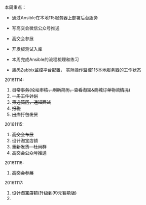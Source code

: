 本周重点：

* 通过Ansible在本地115服务器上部署后台服务

* 写高交会微信公众号推送

* 高交会参展

* 开发板测试入库

* 本周完成Ansible的流程梳理和练习

* 熟悉Zabbix监控平台配置， 实际操作监控115本地服务器的工作状态


20161114:

1. ~~日常事务\(论坛审核，刷新简历，查看淘宝&商城订单物流情况\)~~
2. ~~一周工作计划~~
3. ~~筛选简历，通知面试~~
4. ~~报税~~
5. ~~出库打包发货~~

20161115:

1. ~~高交会布展~~
2. 设计淘宝店铺
3. ~~重新发货－杜尚群~~
4. ~~高交会公众号推送~~

20161116:

1. ~~高交会参展~~

20161117:

1. ~~设计淘宝店铺\(升级到99元智能版\)~~
2. 

